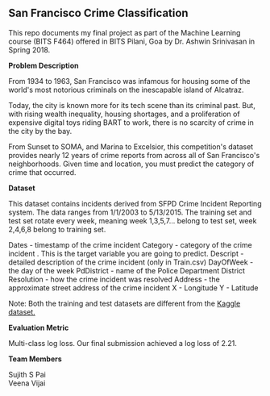## San Francisco Crime Classification

This repo documents my final project as part of the Machine Learning course (BITS F464) offered in BITS Pilani, Goa by Dr. Ashwin Srinivasan in Spring 2018.

**Problem Description**

From 1934 to 1963, San Francisco was infamous for housing some of the world's most notorious criminals on the inescapable island of Alcatraz.

Today, the city is known more for its tech scene than its criminal past. But, with rising wealth inequality, housing shortages, and a proliferation of expensive digital toys riding BART to work, there is no scarcity of crime in the city by the bay.

From Sunset to SOMA, and Marina to Excelsior, this competition's dataset provides nearly 12 years of crime reports from across all of San Francisco's neighborhoods. Given time and location, you must predict the category of crime that occurred.

**Dataset**

This dataset contains incidents derived from SFPD Crime Incident Reporting system. The data ranges from 1/1/2003 to 5/13/2015. The training set and test set rotate every week, meaning week 1,3,5,7... belong to test set, week 2,4,6,8 belong to training set.

Dates - timestamp of the crime incident
Category - category of the crime incident . This is the target variable you are going to predict.
Descript - detailed description of the crime incident (only in Train.csv)
DayOfWeek - the day of the week
PdDistrict - name of the Police Department District
Resolution - how the crime incident was resolved
Address - the approximate street address of the crime incident 
X - Longitude
Y - Latitude

Note: Both the training and test datasets are different from the [Kaggle dataset.](https://www.kaggle.com/c/sf-crime)

**Evaluation Metric**

Multi-class log loss. Our final submission achieved a log loss of 2.21.

**Team Members**

Sujith S Pai\
Veena Vijai

